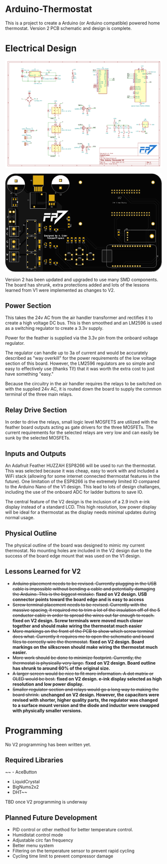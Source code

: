 # Arduino-Thermostat

This is a project to create a Arduino (or Arduino compatible) powered home thermostat. Version 2 PCB schematic and design is complete.

# Electrical Design

![Schematic](pics/Schematic.png)

![Board](pics/Board.png)

Version 2 has been updated and upgraded to use many SMD components. The board has shrunk, extra protections added and lots of the lessons learned from V1 were implemented as changes to V2.

## Power Section

This takes the 24v AC from the air handler transformer and rectifies it to create a high voltage DC bus. This is then smoothed and an LM2596 is used as a switching regulator to create a 3.3v supply.

Power for the feather is supplied via the 3.3v pin from the onboard voltage regulator.

The regulator can handle up to 3a of current and would be accurately described as "way overkill" for the power requirements of the low voltage section of this board. However, the LM2596 regulators are so simple and easy to effectively use (thanks TI!) that it was worth the extra cost to just have something "easy."

Because the circuitry in the air handler requires the relays to be switched on with the supplied 24v AC, it is routed down the board to supply the common terminal of the three main relays.

## Relay Drive Section

In order to drive the relays, small logic level MOSFETS are utilized with the feather board outputs acting as gate drivers for the three MOSFETs. The current requirements for the selected relays are very low and can easily be sunk by the selected MOSFETs.

## Inputs and Outputs

An Adafruit Feather HUZZAH ESP8266 will be used to run the thermostat. This was selected because it was cheap, easy to work with and included a WiFi stack (allowing for some internet connected thermostat features in the future). One limitation of the ESP8266 is the extremely limited IO compared to the Arduino Nano of the V1 design. This lead to lots of design challanges, including the use of the onboard ADC for ladder buttons to save IO.

The central feature of the V2 design is the inclusion of a 2.9 inch e-ink display instead of a standard LCD. This high resolution, low power display will be ideal for a thermostat as the display needs minimal updates during normal usage.

## Physical Outline

The physical outline of the board was designed to mimic my current thermostat. No mounting holes are included in the V2 design due to the success of the board edge mount that was used on the V1 design.

## Lessons Learned for V2

- ~~Arduino placement needs to be revised. Currently plugging in the USB cable is impossible without bending a cable and potentially damaging the Arduino. This is the biggest mistake.~~ **fixed on V2 design. USB connector points toward the board edge and is easy to access**
- ~~Screw terminal placement needs to be revised. Currently with the massive spacing, it required me to trim a lot of the insulation off of the 5 conductor cable in order to spread the wires out far enough to reach.~~ **fixed on V2 design. Screw terminals were moved much closer together and should make wiring the thermostat much easier**
- ~~More markings on the front of the PCB to show which screw terminal does what. Currently it requires me to open the schematic and board files to correctly wire the thermostat.~~ **fixed on V2 design. Board markings on the silkscreen should make wiring the thermostat much easier.**
- ~~More work should be done to minimize footprint. Currently, the thermostat is physically very large.~~ **fixed on V2 design. Board outline has shrunk to around 60% of the original size.**
- ~~A larger screen would be nice to fit more information. A dot matrix or OLED would be best.~~ **fixed on V2 design. e-ink display selected as high resolution and low power display.**
- ~~Smaller regulator section and relays would go a long way to making the board shrink.~~ **unchanged on V2 design. However, the capacitors were revised with shorter, higher quality parts, the regulator was changed to a surface mount version and the diode and inductor were swapped with physically smaller versions.**

# Programming

No V2 programming has been written yet.

## Required Libraries

~~ - AceButton
- LiquidCrystal
- BigNums2x2
- DHT~~

TBD once V2 programming is underway

## Planned Future Development

- PID control or other method for better temperature control.
- Humidistat control mode
- Adjustable circ fan frequency
- Better menu system
- Filtering on the temperature sensor to prevent rapid cycling
- Cycling time limit to prevent compressor damage

